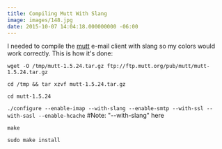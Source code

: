 ```yaml
---
title: Compiling Mutt With Slang
image: images/148.jpg
date: 2015-10-07 14:04:18.000000000 -06:00
---
```

I needed to compile the [mutt](http://www.mutt.org) e-mail client with slang so my colors would work correctly.  This is how it's done:

`wget -O /tmp/mutt-1.5.24.tar.gz ftp://ftp.mutt.org/pub/mutt/mutt-1.5.24.tar.gz`

`cd /tmp && tar xzvf mutt-1.5.24.tar.gz`

`cd mutt-1.5.24`

`./configure --enable-imap --with-slang --enable-smtp --with-ssl --with-sasl --enable-hcache` #Note: "--with-slang" here

`make`

`sudo make install`
